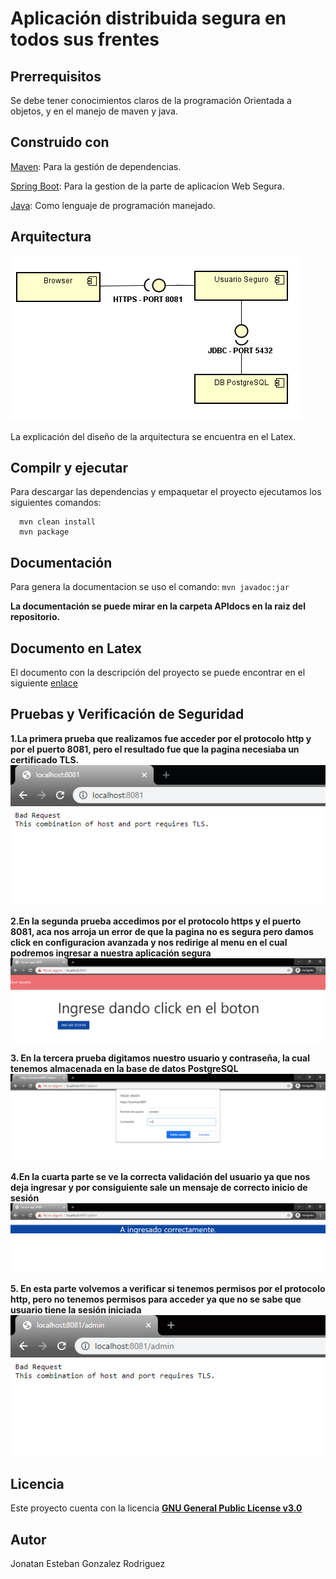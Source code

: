 # Aplicación distribuida segura en todos sus frentes #

## Prerrequisitos ##
Se debe tener conocimientos claros de la programación Orientada a objetos, y en el manejo de maven y java.

## Construido con ##
[Maven](https://maven.apache.org/): Para la gestión de dependencias.

[Spring Boot](https://spring.io/projects/spring-boot): Para la gestion de la parte de aplicacion Web Segura.

[Java](https://www.java.com/es/download/): Como lenguaje de programación manejado.

## Arquitectura ##
![](https://github.com/JonatanGonzalez09/AREP-Seguridad/blob/master/images/modelo.png)


La explicación del diseño de la arquitectura se encuentra en el Latex.

## Compilr y ejecutar ##
Para descargar las dependencias y empaquetar el proyecto ejecutamos los siguientes comandos:
```
  mvn clean install
  mvn package 
```
## Documentación ##
Para genera la documentacion se uso el comando: ``` mvn javadoc:jar ```

**La documentación se puede mirar en la carpeta APIdocs en la raiz del repositorio.**

## Documento en Latex ##
El documento con la descripción del proyecto se puede encontrar en el siguiente [enlace](https://github.com/JonatanGonzalez09/AREP-Seguridad/blob/master/images/Aplicacion%20Segura%20AREP.pdf)
 
## Pruebas y Verificación de Seguridad ##
**1.La primera prueba que realizamos fue acceder por el protocolo http y por el puerto 8081, pero el resultado fue que la pagina necesiaba un certificado TLS.**
![](https://github.com/JonatanGonzalez09/AREP-Seguridad/blob/master/images/prueba1.png)

**2.En la segunda prueba accedimos por el protocolo https y el puerto 8081, aca nos arroja un error de que la pagina no es segura pero damos click en configuracion avanzada y nos redirige al menu en el cual podremos ingresar a nuestra aplicación segura**
![](https://github.com/JonatanGonzalez09/AREP-Seguridad/blob/master/images/prueba2.png)

**3. En la tercera prueba digitamos nuestro usuario y contraseña, la cual tenemos almacenada en la base de datos PostgreSQL**
![](https://github.com/JonatanGonzalez09/AREP-Seguridad/blob/master/images/prueba3.png)

**4.En la cuarta parte se ve la correcta validación del usuario ya que nos deja ingresar y por consiguiente sale un mensaje de correcto inicio de sesión**
![](https://github.com/JonatanGonzalez09/AREP-Seguridad/blob/master/images/prueba4.png)

**5. En esta parte volvemos a verificar si tenemos permisos por el protocolo http, pero no tenemos permisos para acceder ya que no se sabe que usuario tiene la sesión iniciada**
![](https://github.com/JonatanGonzalez09/AREP-Seguridad/blob/master/images/prueba5.png)

## Licencia ##
Este proyecto cuenta con la licencia [**GNU General Public License v3.0**](https://github.com/JonatanGonzalez09/AREP-Seguridad/blob/master/LICENSE)

## Autor ##
Jonatan Esteban Gonzalez Rodriguez
